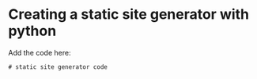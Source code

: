 # Creating a static site generator with python

Add the code here:

```
# static site generator code



```